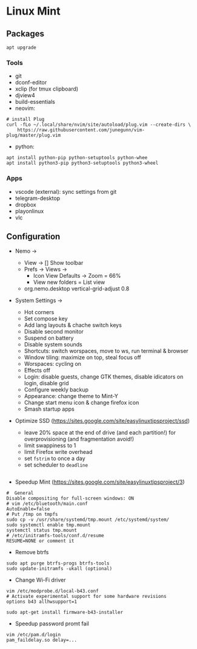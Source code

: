# Linux Mint



## Packages
```
apt upgrade
```

### Tools
* git
* dconf-editor
* xclip (for tmux clipboard)
* djview4
* build-essentials
* neovim:
```
# install Plug
curl -fLo ~/.local/share/nvim/site/autoload/plug.vim --create-dirs \
    https://raw.githubusercontent.com/junegunn/vim-plug/master/plug.vim
```
* python:
```
apt install python-pip python-setuptools python-whee
apt install python3-pip python3-setuptools python3-wheel
```

### Apps
* vscode (external): sync settings from git
* telegram-desktop
* dropbox
* playonlinux
* vlc

## Configuration
* Nemo ->
	- View -> [] Show toolbar
    - Prefs -> Views ->
        * Icon View Defaults -> Zoom = 66%
        * View new folders = List view
    - org.nemo.desktop vertical-grid-adjust 0.8

* System Settings ->
	- Hot corners
	- Set compose key
	- Add lang layouts & chache switch keys
	- Disable second monitor
	- Suspend on battery
	- Disable system sounds
	- Shortcuts: switch worspaces, move to ws, run terminal & browser
	- Window tiling: maximize on top, steal focus off
	- Worspaces: cycling on
	- Effects off
	- Login: disable guests, change GTK themes, disable idicators on login, disable grid
	- Configure weekly backup
	- Appearance: change theme to Mint-Y
	- Change start menu icon & change firefox icon
	- Smash startup apps

* Optimize SSD (https://sites.google.com/site/easylinuxtipsproject/ssd)
	- leave 20% space at the end of drive (and each partition!) for overprovisioning (and fragmentation avoid!)
	- limit swappiness to 1
	- limit Firefox write overhead
	- set `fstrim` to once a day
	- set scheduler to `deadline`
```
```
* Speedup Mint (https://sites.google.com/site/easylinuxtipsproject/3)
```
#  General
Disable compositing for full-screen windows: ON
# vim /etc/bluetooth/main.conf
AutoEnable=false
# Put /tmp on tmpfs
sudo cp -v /usr/share/systemd/tmp.mount /etc/systemd/system/
sudo systemctl enable tmp.mount
systemctl status tmp.mount
# /etc/initramfs-tools/conf.d/resume
RESUME=NONE or comment it
```
* Remove btrfs
```
sudo apt purge btrfs-progs btrfs-tools
sudo update-initramfs -ukall (optional)
```
* Change Wi-Fi driver
```
vim /etc/modprobe.d/local-b43.conf
# Activate experimental support for some hardware revisions
options b43 allhwsupport=1

sudo apt-get install firmware-b43-installer
```
* Speedup password promt fail
```
vim /etc/pam.d/login
pam_faildelay.so delay=...
```
